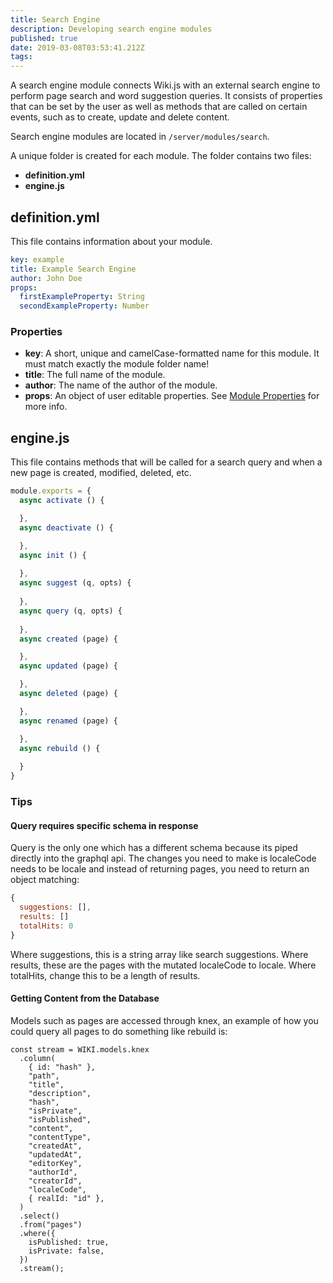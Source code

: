 ```yaml
---
title: Search Engine
description: Developing search engine modules
published: true
date: 2019-03-08T03:53:41.212Z
tags: 
---
```


A search engine module connects Wiki.js with an external search engine to perform page search and word suggestion queries. It consists of properties that can be set by the user as well as methods that are called on certain events, such as to create, update and delete content.

Search engine modules are located in `/server/modules/search`.

A unique folder is created for each module. The folder contains two files:

- **definition.yml**
- **engine.js**

## definition.yml

This file contains information about your module.

```yaml
key: example
title: Example Search Engine
author: John Doe
props:
  firstExampleProperty: String
  secondExampleProperty: Number
```

### Properties

* **key**: A short, unique and camelCase-formatted name for this module. It must match exactly the module folder name!
* **title**: The full name of the module.
* **author**: The name of the author of the module.
* **props**: An object of user editable properties. See [Module Properties](/dev/module-properties) for more info.

## engine.js

This file contains methods that will be called for a search query and when a new page is created, modified, deleted, etc.

```javascript
module.exports = {
  async activate () {

  },
  async deactivate () {

  },
  async init () {
  
  },
  async suggest (q, opts) {
  
  },
  async query (q, opts) {
  
  },
  async created (page) {

  },
  async updated (page) {

  },
  async deleted (page) {

  },
  async renamed (page) {

  },
  async rebuild () {
  
  }
}
```

### Tips

#### Query requires specific schema in response

Query is the only one which has a different schema because its piped directly into the graphql api. 
The changes you need to make is localeCode needs to be locale and instead of returning pages, you need to return an object matching:

```javascript
{
  suggestions: [],
  results: []
  totalHits: 0
}
```

Where suggestions, this is a string array like search suggestions.
Where results, these are the pages with the mutated localeCode to locale.
Where totalHits, change this to be a length of results.

#### Getting Content from the Database

Models such as pages are accessed through knex, an example of how you could query all pages to do something like rebuild is:

```javasript
const stream = WIKI.models.knex
  .column(
    { id: "hash" },
    "path",
    "title",
    "description",
    "hash",
    "isPrivate",
    "isPublished",
    "content",
    "contentType",
    "createdAt",
    "updatedAt",
    "editorKey",
    "authorId",
    "creatorId",
    "localeCode",
    { realId: "id" },
  )
  .select()
  .from("pages")
  .where({
    isPublished: true,
    isPrivate: false,
  })
  .stream();
```
